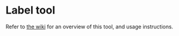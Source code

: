 # Label tool

Refer to [the wiki](https://github.com/chalktracks/chalktracks/wiki/Label-Tool) for an overview of this tool, and usage instructions.


